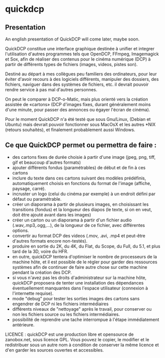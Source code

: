 # quickdcp
Presentation
--
An english presentation of QuickDCP will come later, maybe soon.

QuickDCP constitue une interface graphique destinée à unifier et integrer l'utilisation d'autres programmes tels que  OpenDCP, FFmpeg, Imagemagick et Sox, afin de réaliser des contenus pour le cinéma numérique (DCP) à partir de différents types de fichiers (images, videos, pistes son).

Destiné au départ à mes collègues peu familiers des ordinateurs, pour leur éviter d'avoir recours à des logiciels différents, manipuler des dossiers, des fichiers, naviguer dans des systèmes de fichiers, etc. il devrait pouvoir rendre service à pas mal d'autres personnes.

On peut le comparer à DCP-o-Matic, mais plus orienté vers la création assistée de «cartons» (DCP d'images fixes, durant généralement moins d'une minute, pour passer des annonces ou égayer l'écran de cinéma). 

Pour le moment QuickDCP n'a été testé que sous Gnu/Linux, (Debian et Ubuntu) mais devrait pouvoir fonctionner sous MacOsX et les autres *NIX (retours souhaités), et finalement probablement aussi Windows. 

Ce que QuickDCP permet ou permettra de faire :
--
- des cartons fixes de durée choisie à partir d'une image (jpeg, png, tiff, gif et beaucoup d'autres formats)
- ajouter différents fondus (paramétrables) de début et de fin à ces cartons 
- inclure du texte dans ces cartons suivant des modèles prédéfinis, automatiquement choisis en fonctions du format de l'image (affiche, paysage, carré).
- incruster un logo (celui du cinéma par exemple) à un endroit défini par défaut ou paramétrable.
- créer un diaporama à partir de plusieurs images, en choisissant les transitions (fondus) et la longueur des diapos (le texte, si on en veut, doit être ajouté avant dans les images)
- créer un carton ou un diaporama à partir d'un fichier audio (.wav,.mp3,.ogg,...), de la longueur de ce fichier, avec différentes options.
- convertir au format DCP des videos (.mov, .avi, .mp4 et peut-être d'autres formats encore non-testés).
- produire en sortie du 2K, du 4K, du Flat, du Scope, du Full, du 5.1, et plus tard de la 3D, voire du HFR.
- en outre, quickDCP tentera d'optimiser le nombre de processeurs de la machine hôte, et il est possible de le régler pour garder des ressources systèmes 
afin de continuer de faire autre chose sur cette machine pendant la création des DCP.
- si vous n'avez pas les droits d'administrateur sur la machine hôte, quickDCP proposera de tenter une installation des dépendances éventuellement manquantes dans l'espace utilisateur (connexion à l'internette requise).
- mode "debug" pour tester les sorties images des cartons sans engendrer de DCP ni les fichiers intermédiaires
- différents niveaux de "nettoyage" après le travail, pour conserver ou non les fichiers source ou les fichiers intermédiaires.
- possibilité de reprendre une tache interrompue à l'étape immédiatement antérieure.

LICENCE :
quickDCP est une production libre et opensource de zanobox.net, sous licence GPL.
Vous pouvez le copier, le modifier et le redistribuer sous un autre nom à condition de conserver la même licence et d'en garder les sources ouvertes et accessibles.

